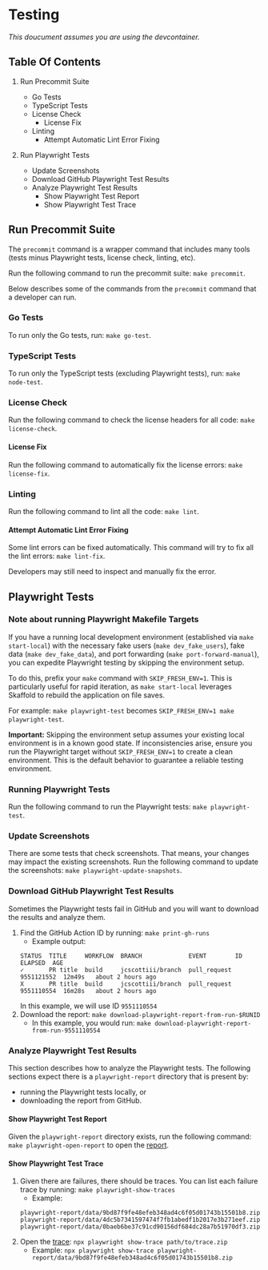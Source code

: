 # Testing

_This doucument assumes you are using the devcontainer._

## Table Of Contents

1. Run Precommit Suite

   - Go Tests
   - TypeScript Tests
   - License Check
     - License Fix
   - Linting
     - Attempt Automatic Lint Error Fixing

1. Run Playwright Tests

   - Update Screenshots
   - Download GitHub Playwright Test Results
   - Analyze Playwright Test Results
     - Show Playwright Test Report
     - Show Playwright Test Trace

## Run Precommit Suite

The `precommit` command is a wrapper command that includes many tools (tests minus Playwright tests, license check,
linting, etc).

Run the following command to run the precommit suite: `make precommit`.

Below describes some of the commands from the `precommit` command that a developer can run.

### Go Tests

To run only the Go tests, run: `make go-test`.

### TypeScript Tests

To run only the TypeScript tests (excluding Playwright tests), run: `make node-test`.

### License Check

Run the following command to check the license headers for all code: `make license-check`.

#### License Fix

Run the following command to automatically fix the license errors: `make license-fix`.

### Linting

Run the following command to lint all the code: `make lint`.

#### Attempt Automatic Lint Error Fixing

Some lint errors can be fixed automatically. This command will try to fix all the lint errors: `make lint-fix`.

Developers may still need to inspect and manually fix the error.

## Playwright Tests

### Note about running Playwright Makefile Targets

If you have a running local development environment
(established via `make start-local`) with the necessary fake users (`make dev_fake_users`),
fake data (`make dev_fake_data`), and port forwarding
(`make port-forward-manual`), you can expedite Playwright testing by skipping
the environment setup.

To do this, prefix your `make` command with `SKIP_FRESH_ENV=1`. This is
particularly useful for rapid iteration, as `make start-local` leverages
Skaffold to rebuild the application on file saves.

For example: `make playwright-test` becomes `SKIP_FRESH_ENV=1 make playwright-test`.

**Important:** Skipping the environment setup assumes your existing local
environment is in a known good state. If inconsistencies arise, ensure you run
the Playwright target without `SKIP_FRESH_ENV=1` to create a clean environment.
This is the default behavior to guarantee a reliable testing environment.

### Running Playwright Tests

Run the following command to run the Playwright tests: `make playwright-test`.

### Update Screenshots

There are some tests that check screenshots. That means, your changes may impact the existing screenshots. Run the
following command to update the screenshots: `make playwright-update-snapshots`.

### Download GitHub Playwright Test Results

Sometimes the Playwright tests fail in GitHub and you will want to download the results and analyze them.

1. Find the GitHub Action ID by running: `make print-gh-runs`
   - Example output:
   ```
   STATUS  TITLE     WORKFLOW  BRANCH             EVENT        ID          ELAPSED  AGE
   ✓       PR title  build     jcscottiii/branch  pull_request 9551121552  12m49s   about 2 hours ago
   X       PR title  build     jcscottiii/branch  pull_request 9551110554  16m28s   about 2 hours ago
   ```
   In this example, we will use ID `9551110554`
2. Download the report: `make download-playwright-report-from-run-$RUNID`
   - In this example, you would run: `make download-playwright-report-from-run-9551110554`

### Analyze Playwright Test Results

This section describes how to analyze the Playwright tests. The following sections expect there is a `playwright-report`
directory that is present by:

- running the Playwright tests locally, or
- downloading the report from GitHub.

#### Show Playwright Test Report

Given the `playwright-report` directory exists, run the following command: `make playwright-open-report` to open the [report](https://playwright.dev/docs/trace-viewer-intro#opening-the-html-report).

#### Show Playwright Test Trace

1. Given there are failures, there should be traces. You can list each failure trace by running: `make playwright-show-traces`
   - Example:
   ```
   playwright-report/data/9bd87f9fe48efeb348ad4c6f05d01743b15501b8.zip
   playwright-report/data/4dc5b7341597474f7fb1abedf1b2017e3b271eef.zip
   playwright-report/data/0baeb6be37c91cd90156df684dc28a7b51970df3.zip
   ```
2. Open the [trace](https://playwright.dev/docs/trace-viewer#opening-the-trace): `npx playwright show-trace path/to/trace.zip`
   - Example: `npx playwright show-trace playwright-report/data/9bd87f9fe48efeb348ad4c6f05d01743b15501b8.zip`
